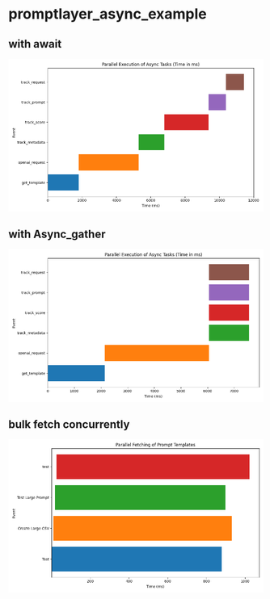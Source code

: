 # promptlayer_async_example

## with await

<img src="Figure_1.png" />

## with Async_gather

<img src="Figure_2.png" />

## bulk fetch concurrently

<img src="Parallel bulk prompt fetch.png" />

